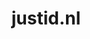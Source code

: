---
layout: post
title:  "justid.nl"
internal_url:  "/dutchgov/justid.nl.html"
categories: dutchgov
---